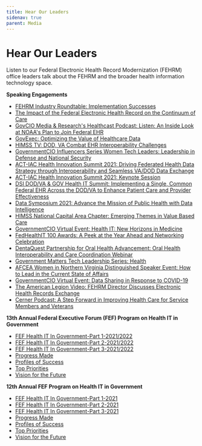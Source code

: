 ```yaml
---
title: Hear Our Leaders
sidenav: true
parent: Media
---
```

# Hear Our Leaders

Listen to our Federal Electronic Health Record Modernization (FEHRM) office leaders talk about the FEHRM and the broader health information technology space.

**Speaking Engagements**

- [FEHRM Industry Roundtable: Implementation Successes](https://www.dvidshub.net/video/886172/fehrm-industry-roundtable-implementation-successes)
- [The Impact of the Federal Electronic Health Record on the Continuum of Care](https://www.dvidshub.net/video/879225/impact-federal-electronic-health-record-continuum-care) 
- [GovCIO Media & Research's Healthcast Podcast: Listen: An Inside Look at NOAA's Plan to Join Federal EHR](https://governmentciomedia.com/listen-inside-look-noaas-plan-join-federal-ehr)
- [GovExec: Optimizing the Value of Healthcare Data](https://youtu.be/rhi8lUUsm6Y)
- [HIMSS TV: DOD, VA Combat EHR Interoperability Challenges](https://himsstv.brightcovegallery.com/detail/video/6268576260001/dod-va-combat-ehr-interoperability-challenges?autoStart=true&q=Tinston)
- [GovernmentCIO Influencers Series Women Tech Leaders: Leadership in Defense and National Security](https://governmentciomedia.com/leadership-defense-and-national-security)
- [ACT-IAC Health Innovation Summit 2021: Driving Federated Health Data Strategy through Interoperability and Seamless VA/DOD Data Exchange](https://vimeo.com/560584288)
- [ACT-IAC Health Innovation Summit 2021: Keynote Session](https://onlinexperiences.com/Launch/Studio/ESH=8D74A1A8-DDC9-4C96-BEFA-304C2B0847A9)
- [DSI DOD/VA & GOV Health IT Summit: Implementing a Single, Common Federal EHR Across the DOD/VA to Enhance Patient Care and Provider Effectiveness](https://dsigroup.live/archive/4898)
- [Data Symposium 2021: Advance the Mission of Public Health with Data Intelligence](https://www.datafoundation.org/events-list/data-symposium-2021-exploring-emerging-data-capabilities-in-government/2021)
- [HIMSS National Capital Area Chapter: Emerging Themes in Value Based Care](https://www.youtube.com/watch?v=FGBaLxLKa08)
- [GovernmentCIO Virtual Event: Health IT: New Horizons in Medicine](https://governmentciomedia.com/event/health-it-new-horizons-medicine)
- [FedHealthIT 100 Awards: A Peek at the Year Ahead and Networking Celebration](https://event.on24.com/wcc/r/2856879/4F844FBD075248CEEB8914D6232F9AB2)
- [DentaQuest Partnership for Oral Health Advancement: Oral Health Interoperability and Care Coordination Webinar](https://www.carequest.org/education/instructional-webinars/oral-health-interoperability-and-care)
- [Government Matters Tech Leadership Series: Health](http://govmatters.tv/tech-leadership-series-health)
- [AFCEA Women in Northern Virginia Distinguished Speaker Event: How to Lead in the Current State of Affairs](https://youtu.be/Cs0W0i-TQJ8)
- [GovernmentCIO Virtual Event: Data Sharing in Response to COVID-19](https://governmentciomedia.com/data-sharing-response-covid-19)
- [The American Legion Video: FEHRM Director Discusses Electronic Health Records Exchange](https://www.legion.org/veteransbenefits/videos/PLC3EF50DFA2BCA630/rArBUE7RwJs)
- [Cerner Podcast: A Step Forward in Improving Health Care for Service Members and Veterans](https://www.cerner.com/perspectives/a-step-forward-in-improving-health-care-for-service-members-and-veterans)

**13th Annual Federal Executive Forum (FEF) Program on Health IT in Government**

- [FEF Health IT In Government-Part 1-2021/2022](https://www.youtube.com/watch?v=TovlAxK2LNI&list=PL93B37A8E2F403D3A)
- [FEF Health IT In Government-Part 2-2021/2022](https://www.youtube.com/watch?v=XmQwyv41hdg&list=PL93B37A8E2F403D3A)
- [FEF Health IT In Government-Part 3-2021/2022](https://www.youtube.com/watch?v=G9P5rKBQWMQ&list=PL93B37A8E2F403D3A)
- [Progress Made](https://www.youtube.com/watch?v=J8iIz16m0Sc&list=PL93B37A8E2F403D3A)
- [Profiles of Success](https://www.youtube.com/watch?v=3HSoXGR1IF8&list=PL93B37A8E2F403D3A)
- [Top Priorities](https://www.youtube.com/watch?v=1NAdQbyNbhQ&list=PL93B37A8E2F403D3A)
- [Vision for the Future ](https://www.youtube.com/watch?v=lcZv30sNC1s&list=PL93B37A8E2F403D3A)

**12th Annual FEF Program on Health IT in Government**

- [FEF Health IT In Government-Part 1-2021](https://www.youtube.com/watch?v=FZrzsxa7h3I&list=PL93B37A8E2F403D3A&index=1)
- [FEF Health IT In Government-Part 2-2021](https://www.youtube.com/watch?v=QoVFLUL82pA&list=PL93B37A8E2F403D3A&index=2)
- [FEF Health IT In Government-Part 3-2021](https://www.youtube.com/watch?v=4wpOGi8qg0M&list=PL93B37A8E2F403D3A&index=3)
- [Progress Made](https://www.youtube.com/watch?v=UCR0ZVb4RNw&list=PL93B37A8E2F403D3A&index=16)
- [Profiles of Success](https://www.youtube.com/watch?v=dkwKOcLQjUk&list=PL93B37A8E2F403D3A&index=17)
- [Top Priorities](https://www.youtube.com/watch?v=bGlXyMrmZy0&list=PL93B37A8E2F403D3A&index=18)
- [Vision for the Future ](https://www.youtube.com/watch?v=8pt0IP3YM58&list=PL93B37A8E2F403D3A&index=19)




